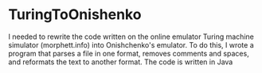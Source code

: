 # TuringToOnishenko
I needed to rewrite the code written on the online emulator Turing machine simulator (morphett.info) into Onishchenko's emulator. To do this, I wrote a program that parses a file in one format, removes comments and spaces, and reformats the text to another format. The code is written in Java
